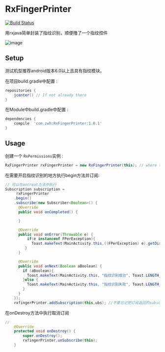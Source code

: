 # RxFingerPrinter

[![Build Status](https://api.travis-ci.org/tbruyelle/RxPermissions.svg?branch=master)](https://travis-ci.org/tbruyelle/RxPermissions)

用rxjava简单封装了指纹识别，顺便撸了一个指纹控件

![image](https://github.com/Zweihui/RxFingerPrinter/blob/master/gif/ScreenShot.gif)

## Setup

测试机型推荐android版本6.0以上且具有指纹模块。

在项目build.gradle中配置 :

```gradle
repositories {
    jcenter() // If not already there
}
```
在Module中build.gradle中配置 :
```gradle
dependencies {
    compile  'com.zwh:RxFingerPrinter:1.0.1'
}
```

## Usage

创建一个 `RxPermissions`实例  :

```java
RxFingerPrinter rxFingerPrinter = new RxFingerPrinter(this); // where this is an Activity instance
```
在需要开启指纹识别的地方执行begin方法并订阅:

```java
// 可以在oncreat方法中执行
Subscription subscription =
     rxFingerPrinter
    .begin()
    .subscribe(new Subscriber<Boolean>() {
      @Override
      public void onCompleted() {

      }

      @Override
      public void onError(Throwable e) {
          if(e instanceof FPerException){
            Toast.makeText(MainActivity.this,((FPerException) e).getDisplayMessage(),Toast.LENGTH_SHORT).show();
         }
      }

      @Override
      public void onNext(Boolean aBoolean) {
        if (aBoolean){
          Toast.makeText(MainActivity.this, "指纹识别成功", Toast.LENGTH_SHORT).show();
        }else {
          Toast.makeText(MainActivity.this, "指纹识别失败", Toast.LENGTH_SHORT).show();
        }
      }
    });
    rxfingerPrinter.addSubscription(this,ubs); //不要忘记把订阅返回的subscription添加到rxfingerPrinter里
```

 在onDestroy方法中执行取消订阅
 
```java
//
    @Override
    protected void onDestroy() {
        super.onDestroy();
        rxfingerPrinter.unSubscribe(this);
    }
```
